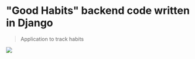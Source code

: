 # "Good Habits" backend code written in Django

> Application to track habits

![](https://github.com/Good-Habits/django-backend/.github/workflows/python-app.yml/badge.svg)
